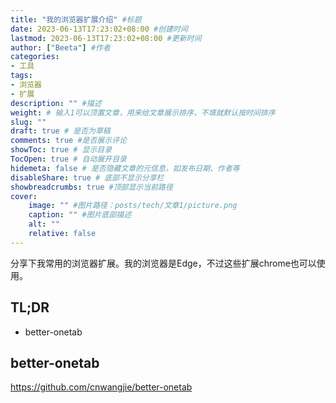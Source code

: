 ```yaml
---
title: "我的浏览器扩展介绍" #标题
date: 2023-06-13T17:23:02+08:00 #创建时间
lastmod: 2023-06-13T17:23:02+08:00 #更新时间
author: ["Beeta"] #作者
categories:
- 工具
tags:
- 浏览器
- 扩展
description: "" #描述
weight: # 输入1可以顶置文章，用来给文章展示排序，不填就默认按时间排序
slug: ""
draft: true # 是否为草稿
comments: true #是否展示评论
showToc: true # 显示目录
TocOpen: true # 自动展开目录
hidemeta: false # 是否隐藏文章的元信息，如发布日期、作者等
disableShare: true # 底部不显示分享栏
showbreadcrumbs: true #顶部显示当前路径
cover:
    image: "" #图片路径：posts/tech/文章1/picture.png
    caption: "" #图片底部描述
    alt: ""
    relative: false
---
```

分享下我常用的浏览器扩展。我的浏览器是Edge，不过这些扩展chrome也可以使用。

## TL;DR

- better-onetab



## better-onetab

https://github.com/cnwangjie/better-onetab



